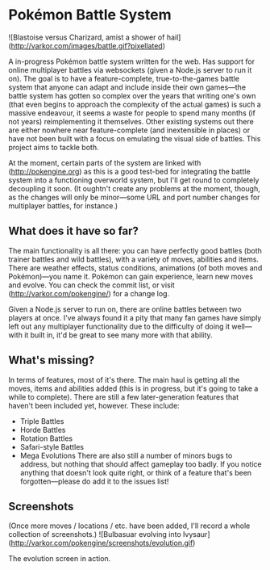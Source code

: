 Pokémon Battle System
=====================

![Blastoise versus Charizard, amist a shower of hail]
(http://varkor.com/images/battle.gif?pixellated)

A in-progress Pokémon battle system written for the web. Has support for online multiplayer battles via websockets (given a Node.js server to run it on). The goal is to have a feature-complete, true-to-the-games battle system that anyone can adapt and include inside their own games—the battle system has gotten so complex over the years that writing one's own (that even begins to approach the complexity of the actual games) is such a massive endeavour, it seems a waste for people to spend many months (if not years) reimplementing it themselves. Other existing systems out there are either nowhere near feature-complete (and inextensible in places) or have not been built with a focus on emulating the visual side of battles. This project aims to tackle both.

At the moment, certain parts of the system are linked with (http://pokengine.org) as this is a good test-bed for integrating the battle system into a functioning overworld system, but I'll get round to completely decoupling it soon. (It oughtn't create any problems at the moment, though, as the changes will only be minor—some URL and port number changes for multiplayer battles, for instance.)

What does it have so far?
-------------------------
The main functionality is all there: you can have perfectly good battles (both trainer battles and wild battles), with a variety of moves, abilities and items. There are weather effects, status conditions, animations (of both moves and Pokémon)—you name it. Pokémon can gain experience, learn new moves and evolve. You can check the commit list, or visit (http://varkor.com/pokengine/) for a change log.

Given a Node.js server to run on, there are online battles between two players at once. I've always found it a pity that many fan games have simply left out any multiplayer functionality due to the difficulty of doing it well—with it built in, it'd be great to see many more with that ability.

What's missing?
---------------
In terms of features, most of it's there. The main haul is getting all the moves, items and abilities added (this is in progress, but it's going to take a while to complete). There are still a few later-generation features that haven't been included yet, however. These include:
- Triple Battles
- Horde Battles
- Rotation Battles
- Safari-style Battles
- Mega Evolutions
There are also still a number of minors bugs to address, but nothing that should affect gameplay too badly. If you notice anything that doesn't look quite right, or think of a feature that's been forgotten—please do add it to the issues list!

Screenshots
-----------
(Once more moves / locations / etc. have been added, I'll record a whole collection of screenshots.)
![Bulbasuar evolving into Ivysaur]
(http://varkor.com/pokengine/screenshots/evolution.gif)

The evolution screen in action.
